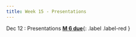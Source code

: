 ```yaml
---
title: Week 15 - Presentations
---
```


Dec 12
: Presentations 
[**M 6 due**](https://harvard-iacs.github.io/2023-AC215/milestone6/){: .label .label-red }

  

  